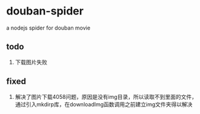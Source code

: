 # douban-spider
a nodejs spider for douban movie

## todo
1. 下载图片失败

## fixed
1. 解决了图片下载4058问题，原因是没有img目录，所以读取不到里面的文件，通过引入mkdirp库，在downloadImg函数调用之前建立img文件夹得以解决